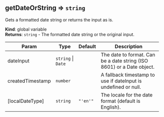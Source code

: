 <a name="getDateOrString"></a>

## getDateOrString ⇒ <code>string</code>
Gets a formatted date string or returns the input as is.

**Kind**: global variable  
**Returns**: <code>string</code> - The formatted date string or the original input.  

| Param | Type | Default | Description |
| --- | --- | --- | --- |
| dateInput | <code>string</code> \| <code>Date</code> |  | The date to format. Can be a date string (ISO 8601) or a Date object. |
| createdTimestamp | <code>number</code> |  | A fallback timestamp to use if dateInput is undefined or null. |
| [localDateType] | <code>string</code> | <code>&quot;&#x27;en&#x27;&quot;</code> | The locale for the date format (default is English). |

